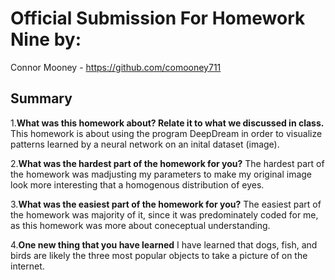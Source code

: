 # Official Submission For Homework Nine by:
Connor Mooney - https://github.com/comooney711 <br />

## Summary
1.**What was this homework about? Relate it to what we discussed in class.**
This homework is about using the program DeepDream in order to visualize patterns learned by a neural network on an inital dataset (image).

2.**What was the hardest part of the homework for you?**
The hardest part of the homework was madjusting my parameters to make my original image look more interesting that a homogenous distribution of eyes.

3.**What was the easiest part of the homework for you?**
The easiest part of the homework was majority of it, since it was predominately coded for me, as this homework was more about coneceptual understanding.

4.**One new thing that you have learned**
I have learned that dogs, fish, and birds are likely the three most popular objects to take a picture of on the internet.
